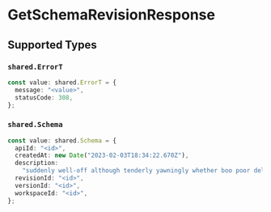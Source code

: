 # GetSchemaRevisionResponse


## Supported Types

### `shared.ErrorT`

```typescript
const value: shared.ErrorT = {
  message: "<value>",
  statusCode: 308,
};
```

### `shared.Schema`

```typescript
const value: shared.Schema = {
  apiId: "<id>",
  createdAt: new Date("2023-02-03T18:34:22.670Z"),
  description:
    "suddenly well-off although tenderly yawningly whether boo poor deliberately",
  revisionId: "<id>",
  versionId: "<id>",
  workspaceId: "<id>",
};
```

